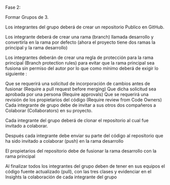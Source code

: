 Fase 2: 

Formar Grupos de 3. 

Los integrantes del grupo deberá de crear un repositorio Publico en GitHub.

Los integrante deberá de crear una rama (branch) llamada desarrollo y convertirla en la rama por defecto (ahora el proyecto tiene dos ramas la principal y la rama desarrollo)

Los integrantes deberán de crear una regla de protección para la rama principal (Branch protection rules) para evitar que la rama principal sea fusiona sin permiso del autor por lo que como mínimo deberá de exigir lo siguiente :

Que se requerirá una solicitud de incorporación de cambios antes de fusionar (Require a pull request before merging)
Que dicha solicitud sea aprobada por una persona (Require approvals)
Que se requerirá una revisión de los propietarios del código (Require review from Code Owners)
  Cada integrante de grupo debe de invitar a sus otros dos compañeros a Colaborar (Collaborators) en su proyecto.
  
Cada integrante del grupo deberá de clonar el repositorio al cual fue invitado a colaborar.

Después cada integrante debe enviar su parte del código al repositorio que ha sido invitado a colaborar (push) en la rama desarrollo 

El propietarios del repositorio debe de fusionar la rama desarrollo con la rama principal 

Al finalizar todos los integrantes del grupo deben de tener  en sus equipos el código fuente  actualizado (pull), con las tres clases y evidenciar  en el Insights la colaboración de cada integrante del grupo
